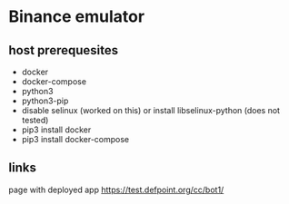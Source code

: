 # Binance emulator
## host prerequesites
- docker
- docker-compose
- python3
- python3-pip
- disable selinux (worked on this) or install libselinux-python (does not tested)
- pip3 install docker
- pip3 install docker-compose
## links
page with deployed app https://test.defpoint.org/cc/bot1/

